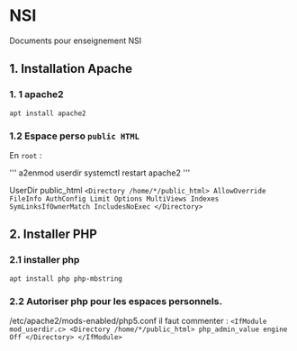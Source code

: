 # NSI
Documents pour enseignement NSI

## 1. Installation Apache
### 1. 1 apache2
 `apt install apache2`
 ### 1.2 Espace perso `public HTML`
 En `root` :
 
 '''
 a2enmod userdir
 systemctl restart apache2
 '''

 UserDir public_html
 `<Directory /home/*/public_html>
AllowOverride FileInfo AuthConfig Limit
Options MultiViews Indexes SymLinksIfOwnerMatch IncludesNoExec
</Directory>`
 ## 2. Installer PHP
 ### 2.1 installer php
 `apt install php php-mbstring`
### 2.2 Autoriser php pour les espaces personnels.
/etc/apache2/mods-enabled/php5.conf
il faut commenter :
`<IfModule mod_userdir.c>
    <Directory /home/*/public_html>
        php_admin_value engine Off
    </Directory>
</IfModule>`
